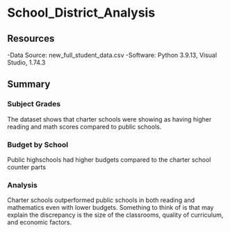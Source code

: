 # School_District_Analysis

## Resources
-Data Source: new_full_student_data.csv
-Software: Python 3.9.13, Visual Studio, 1.74.3

## Summary

### Subject Grades
The dataset shows that charter schools were showing as having higher reading and math scores compared to public schools.

### Budget by School 
Public highschools had higher budgets compared to the charter school counter parts

### Analysis
Charter schools outperformed public schools in both reading and mathematics even with lower budgets. Something to think of is that may explain the discrepancy is the size of the classrooms, quality of curriculum, and economic factors.  
